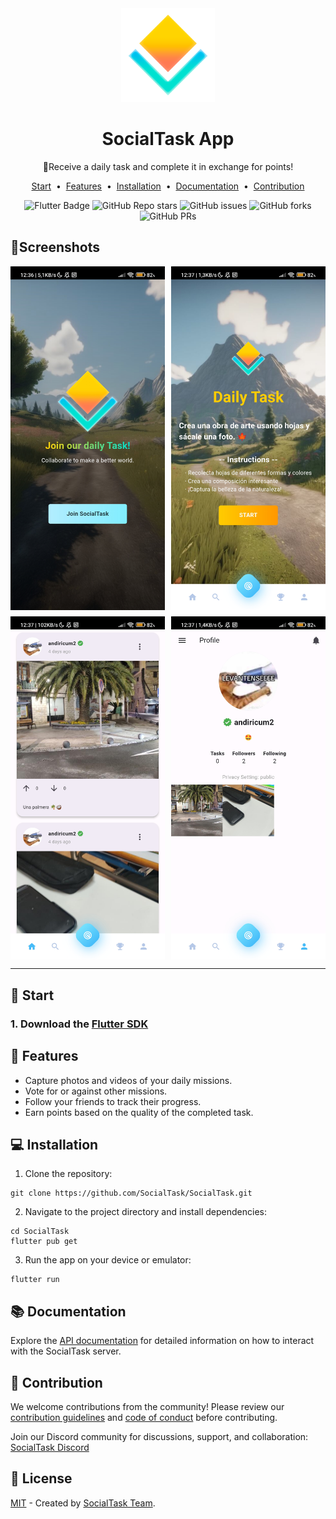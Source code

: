 <div align="center">
    <img src="https://raw.githubusercontent.com/SocialTask/Assets/main/logo_500px.png" alt="SocialTask Logo" height="150px" width="auto" /> 
    <h1>SocialTask App</h1>
    <p>📱Receive a daily task and complete it in exchange for points!</p>
</div>

<div align="center">
    <a href="#-start">Start</a>
    <span>&nbsp;•&nbsp;</span>
    <a href="#-features">Features</a>
    <span>&nbsp;•&nbsp;</span>
    <a href="#-installation">Installation</a>
    <span>&nbsp;•&nbsp;</span>
    <a href="#-documentation">Documentation</a>
    <span>&nbsp;•&nbsp;</span>
    <a href="#-contribution">Contribution</a>
</div>

<p align="center">
    <img src="https://img.shields.io/badge/Flutter-%2302569B.svg?style=for-the-badge&logo=Flutter&logoColor=white" alt="Flutter Badge" />
    <img src="https://img.shields.io/github/stars/SocialTask/SocialTask?style=for-the-badge" alt="GitHub Repo stars" />
    <img src="https://img.shields.io/github/issues/SocialTask/SocialTask?style=for-the-badge" alt="GitHub issues" />
    <img src="https://img.shields.io/github/forks/SocialTask/SocialTask?style=for-the-badge" alt="GitHub forks" />
    <img src="https://img.shields.io/github/issues-pr/SocialTask/SocialTask?style=for-the-badge" alt="GitHub PRs" />
</p>

## 📱Screenshots

<div style="display: grid; grid-template-columns: repeat(auto-fit, minmax(200px, 1fr)); grid-gap: 10px;">
  <img src="https://raw.githubusercontent.com/SocialTask/Assets/main/Screenshots/1707824553965.jpg" alt="Imagen 1" style="width: 100%; height: auto;">
  <img src="https://raw.githubusercontent.com/SocialTask/Assets/main/Screenshots/1707824553913.jpg" alt="Imagen 2" style="width: 100%; height: auto;">
  <img src="https://raw.githubusercontent.com/SocialTask/Assets/main/Screenshots/1707824553875.jpg" alt="Imagen 3" style="width: 100%; height: auto;">
  <img src="https://raw.githubusercontent.com/SocialTask/Assets/main/Screenshots/1707824553895.jpg" alt="Imagen 4" style="width: 100%; height: auto;">
</div>

---
## 🚀 Start

### 1. Download the [Flutter SDK](https://flutter.dev/docs/get-started/install)

## 🧞 Features

- Capture photos and videos of your daily missions.
- Vote for or against other missions.
- Follow your friends to track their progress.
- Earn points based on the quality of the completed task.

## 💻 Installation

1. Clone the repository:

```
git clone https://github.com/SocialTask/SocialTask.git
```

2. Navigate to the project directory and install dependencies:

```
cd SocialTask
flutter pub get
```

3. Run the app on your device or emulator:

```
flutter run
```

## 📚 Documentation

Explore the [API documentation](https://github.com/SocialTask/Server/tree/main/docs) for detailed information on how to interact with the SocialTask server.

## 🤝 Contribution

We welcome contributions from the community! Please review our [contribution guidelines](CONTRIBUTING.md) and [code of conduct](CODE_OF_CONDUCT.md) before contributing.

Join our Discord community for discussions, support, and collaboration: [SocialTask Discord](https://discord.gg/qzwC7P65pg)

## 📝 License

[MIT](LICENSE) - Created by [SocialTask Team](https://github.com/SocialTask).
